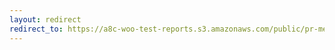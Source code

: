 ```yaml
---
layout: redirect
redirect_to: https://a8c-woo-test-reports.s3.amazonaws.com/public/pr-merge/39917/e2e/index.html
---
```


